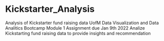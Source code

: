 # Kickstarter_Analysis
Analysis of Kickstarter fund raising data
UofM Data Visualization and Data Analitics Bootcamp
Module 1 Assignment
due Jan 9th 2022
Analize Kickstarting fund raising data to provide insights and recommendation

